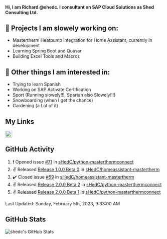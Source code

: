 #### Hi, I am Richard @shedc. I consultant on SAP Cloud Solutions as Shed Consulting Ltd.

## 👋 Projects I am slowely working on:
- Mastertherm Heatpump integration for Home Assistant, currently in development
- Learning Spring Boot and Quasar
- Building Excel Tools and Macros

## 👀 Other things I am interested in:
- Trying to learn Spanish
- Working on SAP Activate Certification
- Sport (Running slowely!!!, Spartan also Slowely!!!)
- Snowboarding (when I get the chance)
- Gardening (a Lot of it)

## My Links
[<img align="left" alt="shedc | LinkedIn" width="22px" src="https://cdn.jsdelivr.net/npm/simple-icons@v3/icons/linkedin.svg" />][linkedin]

<br/>

## GitHub Activity
<!--RECENT_ACTIVITY:start-->
1. ❗️ Opened issue [#71](https://github.com/sHedC/python-masterthermconnect/issues/71) in [sHedC/python-masterthermconnect](https://github.com/sHedC/python-masterthermconnect)
2. ✌️ Released [Release 1.0.0 Beta 0](https://github.com/sHedC/homeassistant-mastertherm/releases/tag/1.0.0-b0) in [sHedC/homeassistant-mastertherm](https://github.com/sHedC/homeassistant-mastertherm)
3. ✔️ Closed issue [#59](https://github.com/sHedC/homeassistant-mastertherm/issues/59) in [sHedC/homeassistant-mastertherm](https://github.com/sHedC/homeassistant-mastertherm)
4. ✌️ Released [Release 2.0.0 Beta 2](https://github.com/sHedC/python-masterthermconnect/releases/tag/2.0.0-b2) in [sHedC/python-masterthermconnect](https://github.com/sHedC/python-masterthermconnect)
5. ✌️ Released [Release 2.0.0 Beta 1](https://github.com/sHedC/python-masterthermconnect/releases/tag/2.0.0-b1) in [sHedC/python-masterthermconnect](https://github.com/sHedC/python-masterthermconnect)
<!--RECENT_ACTIVITY:end-->
<!--RECENT_ACTIVITY:last_update-->
Last Updated: Sunday, February 5th, 2023, 9:33:00 AM
<!--RECENT_ACTIVITY:last_update_end-->

## GitHub Stats
<img align="left" alt="shedc's GitHub Stats" src="https://github-readme-stats.vercel.app/api?username=shedc&show_icons=true&hide_title=true" />

[linkedin]: https://www.linkedin.com/in/richard-holmes-3314251/
